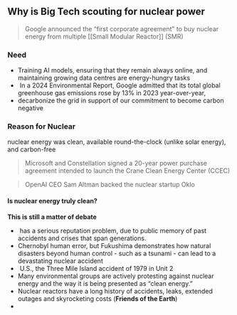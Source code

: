 ## Why is Big Tech scouting for nuclear power
> Google announced the “first corporate agreement” to buy nuclear energy from multiple [[Small Modular Reactor]] (SMR)

### Need
- Training AI models, ensuring that they remain always online, and maintaining growing data centres are energy-hungry tasks
-  In a 2024 Environmental Report, Google admitted that its total global greenhouse gas emissions rose by 13% in 2023 year-over-year,
- decarbonize the grid in support of our commitment to become carbon negative
### Reason for Nuclear
nuclear energy was clean, available round-the-clock (unlike solar energy), and carbon-free

>Microsoft and Constellation signed a 20-year power purchase agreement intended to launch the Crane Clean Energy Center (CCEC)

>OpenAI CEO Sam Altman backed the nuclear startup Oklo

#### Is nuclear energy truly clean?
**This is still a matter of debate**
-  has a serious reputation problem, due to public memory of past accidents and crises that span generations.
- Chernobyl human error, but Fukushima demonstrates how natural disasters beyond human control - such as a tsunami - can lead to a devastating nuclear accident
-  U.S., the Three Mile Island accident of 1979 in Unit 2
- Many environmental groups are actively protesting against nuclear energy and the way it is being presented as “clean energy.”
- Nuclear reactors have a long history of accidents, leaks, extended outages and skyrocketing costs (**Friends of the Earth**)
- 
  




